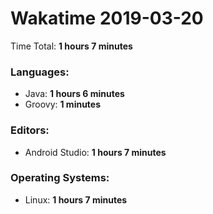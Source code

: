 # Wakatime 2019-03-20

Time Total: **1 hours 7 minutes**

### Languages:
- Java: **1 hours 6 minutes** 
- Groovy: **1 minutes** 

### Editors:
- Android Studio: **1 hours 7 minutes** 

### Operating Systems:
- Linux: **1 hours 7 minutes** 

